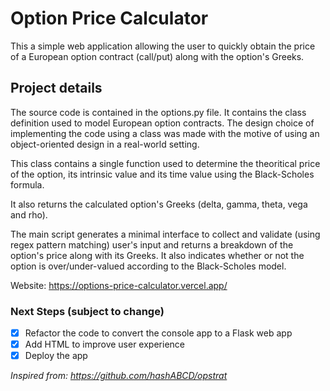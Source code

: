 # Option Price Calculator

This a simple web application allowing the user to quickly obtain the price of a European option contract (call/put) along with the option's Greeks.

## Project details

The source code is contained in the options.py file. It contains the class definition used to model European option contracts. The design choice of implementing the code using a class was made with the motive of using an object-oriented design in a real-world setting.

This class contains a single function used to determine the theoritical price of the option, its intrinsic value and its time value using the Black-Scholes formula.

It also returns the calculated option's Greeks (delta, gamma, theta, vega and rho).

The main script generates a minimal interface to collect and validate (using regex pattern matching) user's input and returns a breakdown of the option's price along with its Greeks. It also indicates whether or not the option is over/under-valued according to the Black-Scholes model.

Website: https://options-price-calculator.vercel.app/

### Next Steps (subject to change)

* [x] Refactor the code to convert the console app to a Flask web app 
* [x] Add HTML to improve user experience
* [x] Deploy the app 

*Inspired from: https://github.com/hashABCD/opstrat*

